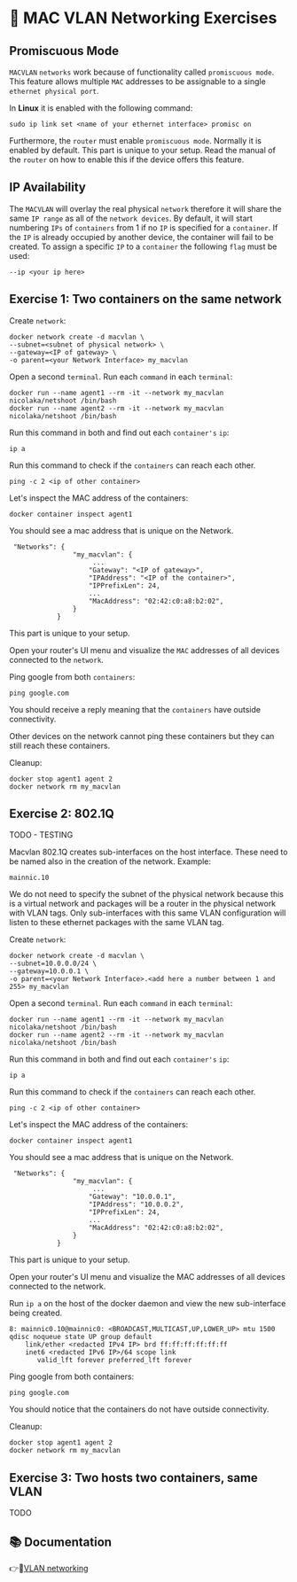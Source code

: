 # :hibiscus: MAC VLAN Networking Exercises

## Promiscuous Mode
`MACVLAN` `networks` work because of functionality called `promiscuous mode`.
This feature allows multiple `MAC` addresses to be assignable to a single `ethernet physical port`.

In **Linux** it is enabled with the following command:
```
sudo ip link set <name of your ethernet interface> promisc on
```
Furthermore, the `router` must enable `promiscuous mode`. Normally it is enabled by default.
This part is unique to your setup.
Read the manual of the `router` on how to enable this if the device offers this feature.

## IP Availability

The `MACVLAN` will overlay the real physical `network` therefore it will share the same
`IP range` as all of the `network devices`. By default, it will start numbering `IPs` of `containers`
from 1 if no `IP` is specified for a `container`. If the `IP` is already occupied by another device,
the container will fail to be created. 
To assign a specific `IP` to a `container` the following `flag` must be used:
```
--ip <your ip here>
```


## Exercise 1: Two containers on the same network
Create `network`:
```
docker network create -d macvlan \
--subnet=<subnet of physical network> \
--gateway=<IP of gateway> \
-o parent=<your Network Interface> my_macvlan
```
Open a second `terminal`. Run each `command` in each `terminal`:
```
docker run --name agent1 --rm -it --network my_macvlan nicolaka/netshoot /bin/bash
docker run --name agent2 --rm -it --network my_macvlan nicolaka/netshoot /bin/bash
```
Run this command in both and find out each `container's` `ip`:
```
ip a
```
Run this command to check if the `containers` can reach each other.
```
ping -c 2 <ip of other container>
```
Let's  inspect the MAC address of the containers:
```
docker container inspect agent1
```
You should see a mac address that is unique on the Network.
```
 "Networks": {
                "my_macvlan": {
                     ...
                    "Gateway": "<IP of gateway>",
                    "IPAddress": "<IP of the container>",
                    "IPPrefixLen": 24,
                    ...
                    "MacAddress": "02:42:c0:a8:b2:02",
                }
            }
```
This part is unique to your setup.

Open your router's UI menu and visualize the `MAC` addresses of all devices connected to the `network`.

Ping google from both `containers`:
```
ping google.com
```
You should receive a reply meaning that the `containers` have outside connectivity.

Other devices on the network cannot ping these containers but they can still reach these containers.

Cleanup:
```
docker stop agent1 agent 2
docker network rm my_macvlan
```

## Exercise 2: 802.1Q 

TODO - TESTING 

Macvlan 802.1Q creates sub-interfaces on the host interface.
These need to be named also in the creation of the network.
Example:
```
mainnic.10
```
We do not need to specify the subnet of the physical network because this is a virtual network
and packages will be a router in the physical network with VLAN tags.
Only sub-interfaces with this same VLAN configuration will listen to these ethernet 
packages with the same VLAN tag.

Create `network`:
```
docker network create -d macvlan \
--subnet=10.0.0.0/24 \
--gateway=10.0.0.1 \
-o parent=<your Network Interface>.<add here a number between 1 and 255> my_macvlan
```

Open a second `terminal`. Run each `command` in each `terminal`:
```
docker run --name agent1 --rm -it --network my_macvlan nicolaka/netshoot /bin/bash
docker run --name agent2 --rm -it --network my_macvlan nicolaka/netshoot /bin/bash
```
Run this command in both and find out each `container's` `ip`:
```
ip a
```
Run this command to check if the `containers` can reach each other.
```
ping -c 2 <ip of other container>
```
Let's  inspect the MAC address of the containers:
```
docker container inspect agent1
```
You should see a mac address that is unique on the Network.
```
 "Networks": {
                "my_macvlan": {
                     ...
                    "Gateway": "10.0.0.1",
                    "IPAddress": "10.0.0.2",
                    "IPPrefixLen": 24,
                    ...
                    "MacAddress": "02:42:c0:a8:b2:02",
                }
            }
```
This part is unique to your setup.

Open your router's UI menu and visualize the MAC addresses of all devices connected to the network.

Run `ip a` on the host of the docker daemon and view the new sub-interface being created.
```
8: mainnic0.10@mainnic0: <BROADCAST,MULTICAST,UP,LOWER_UP> mtu 1500 qdisc noqueue state UP group default
    link/ether <redacted IPv4 IP> brd ff:ff:ff:ff:ff:ff
    inet6 <redacted IPv6 IP>/64 scope link
       valid_lft forever preferred_lft forever
```

Ping google from both containers:
```
ping google.com
```
You should notice that the containers do not have outside connectivity.

Cleanup:
```
docker stop agent1 agent 2
docker network rm my_macvlan
```
## Exercise 3: Two hosts two containers, same VLAN

TODO 


## :books: Documentation

:point_right::link:[VLAN networking](https://github.com/Shopify/docker/blob/master/experimental/vlan-networks.md)

